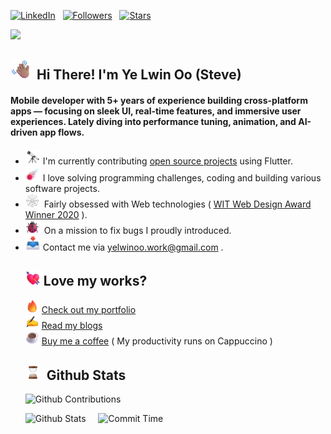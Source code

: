 [![LinkedIn](https://img.shields.io/badge/-LinkedIn-blue?style=for-the-badge&logo=Linkedin&logoColor=white&link=https://www.linkedin.com/in/ye-lwin-oo-ucsm/)](https://www.linkedin.com/in/ye-lwin-oo-ucsm/) &nbsp;
[![Followers](https://img.shields.io/github/followers/YeLwinOo-Steve?style=for-the-badge&logo=Github&label=Followers&labelColor=008080&&color=008080)](https://github.com/YeLwinOo-Steve) &nbsp;
[![Stars](https://img.shields.io/github/stars/YeLwinOo-Steve?style=for-the-badge&logo=Github&label=stars&labelColor=008080&color=008080)](https://github.com/YeLwinOo-Steve) &nbsp;

![](https://komarev.com/ghpvc/?username=YeLwinOo-Steve&style=flat&color=008080)
## <img src="assets/icons/Waving Hand Medium Skin Tone.png" width="32px"> &nbsp;<b>Hi There! I'm Ye Lwin Oo (Steve)</b>
<h4>Mobile developer with 5+ years of experience building cross-platform apps — focusing on sleek UI, real-time features, and immersive user experiences. Lately diving into performance tuning, animation, and AI-driven app flows.</h4>
<ul>
<li> <img src="assets/icons/Telescope.webp" width="24px">  I'm currently contributing <a href="https://en.wikipedia.org/wiki/Open_source">open source projects</a> using Flutter.</li>
<li> <img src="assets/icons/Comet.png" width="24px">  I love solving programming challenges, coding and building various software projects.
</li>
<li><img src="assets/icons/Spider Web.webp" width="22px">&nbsp; Fairly obsessed with Web technologies ( <a href="https://witaward.com/result/2020">WIT Web Design Award Winner 2020</a> ).</li>
<li><img src="assets/icons/Lady Beetle.png" width="22px">&nbsp; On a mission to fix bugs I proudly introduced.</li>
<li> <img src="assets/icons/Inbox Tray.webp" width="24px"> Contact me via <a href="mailto: yelwinoo.work@gmail.com">yelwinoo.work@gmail.com</a> .</li>

## <img src="assets/icons/Heart with Arrow.png" width="24px">&nbsp;Love my works?

<img src="assets/icons/Fire.png" width="22px"/>&nbsp;[Check out my portfolio](https://yl0.me)<br/>
<img src="assets/icons/Writing Hand.webp" width="22px"/>&nbsp;[Read my blogs](https://blog.yl0.me/)<br/>
<img src="assets/icons/Hot Beverage.png" width="22px"> [Buy me a coffee](https://buymeacoffee.com/yloo2) ( My productivity runs on Cappuccino )

## <img src="assets/icons/Hourglass Done.webp" width="24px"> &nbsp;Github Stats

![Github Contributions](http://github-profile-summary-cards.vercel.app/api/cards/profile-details?username=YeLwinOo-Steve&theme=vision_friendly_dark)

![Github Stats](http://github-profile-summary-cards.vercel.app/api/cards/stats?username=YeLwinOo-Steve&theme=vision_friendly_dark)&nbsp;&nbsp;
&nbsp;
![Commit Time](http://github-profile-summary-cards.vercel.app/api/cards/productive-time?username=YeLwinOo-Steve&theme=vision_friendly_dark&utcOffset=7)
